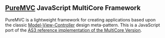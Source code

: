 ## [PureMVC](http://puremvc.github.com/) JavaScript MultiCore Framework
PureMVC is a lightweight framework for creating applications based upon the classic [Model-View-Controller](http://en.wikipedia.org/wiki/Model-view-controller) design meta-pattern. This is a JavaScript port of the [AS3 reference implementation of the MultiCore Version](https://github.com/PureMVC/puremvc-as3-multicore-framework/wiki).

